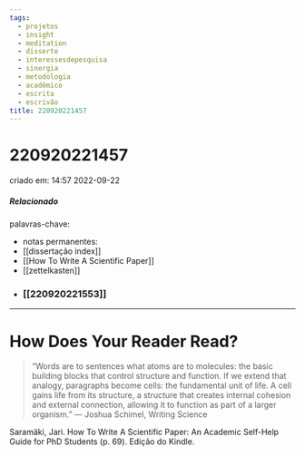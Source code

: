 ```yaml
---
tags:
  - projetos
  - insight
  - meditation
  - disserte
  - interessesdepesquisa
  - sinergia
  - metodologia
  - acadêmico
  - escrita
  - escrivão
title: 220920221457
---
```


# 220920221457

criado em: 14:57 2022-09-22

##### Relacionado

palavras-chave: 

- notas permanentes: 
- [[dissertação index]]
- [[How To Write A Scientific Paper]]
- [[zettelkasten]]
- ### [[220920221553]]

---

# How Does Your Reader Read? 

>“Words are to sentences what atoms are to molecules: the basic building blocks that control structure and function. If we extend that analogy, paragraphs become cells: the fundamental unit of life. A cell gains life from its structure, a structure that creates internal cohesion and external connection, allowing it to function as part of a larger organism.” — Joshua Schimel, Writing Science

Saramäki, Jari. How To Write A Scientific Paper: An Academic Self-Help Guide for PhD Students (p. 69). Edição do Kindle. 
